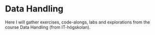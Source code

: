 # Data Handling

Here I will gather exercises, code-alongs, labs and explorations from the course Data Handling (from IT-högskolan).